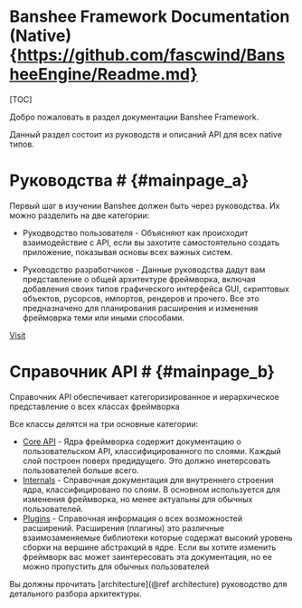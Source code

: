 Banshee Framework Documentation (Native)						{https://github.com/fascwind/BansheeEngine/Readme.md}
===============

[TOC]

Добро пожаловать в раздел документации Banshee Framework.

Данный раздел состоит из руководств и описаний API для всех native типов.

# Руководства # {#mainpage_a}

Первый шаг в изучении Banshee должен быть через руководства. Их можно разделить на две категории:

- Рукодводство пользователя - Объясняют как происходит взаимодействие с API, если вы захотите самостоятельно создать приложение, показывая основы всех важных систем.

- Руководство разработчиков - Данные руководства дадут вам представление о общей архитектуре фреймворка, включая добавления своих типов графического интерфейса GUI, скриптовых объектов, русорсов, импортов, рендеров и прочего. Все это предназначено для планирования расширения и изменения фреймоврка теми или иными способами.

[Visit](manuals.md) 
 
# Справочник API # {#mainpage_b}

Справочник API обеспечивает категоризированное и иерархическое представление о всех классах фреймворка


Все классы делятся на три основные категории:
 - <a class="el" href="group___layers.html">Core API</a> - Ядра фреймворка содержит документацию о пользовательском API, классифицированного по слоями. Каждый слой построен поверх предидущего. Это должно инетерсовать пользователей больше всего.
 - <a class="el" href="group___internals.html">Internals</a> - Справочная документация для внутреннего строения ядра, классифицировано по слоям. В основном используется для изменения фреймворка, но менее актуальны для обычных пользователей.
 - <a class="el" href="plugins.md">Plugins</a> - Справочная информация о всех возможностей расширений. Расширения (плагины) это различные взаимозаменяемые библиотеки которые содержат высокий уровень сборки на вершине абстракций в ядре. Если вы хотите изменить фреймворк вас может заинтересовать эта документация, но ее можно пропустить для обычных пользователей
 
Вы должны прочитать [architecture](@ref architecture) руководство для детального разбора архитектуры.